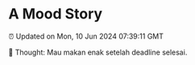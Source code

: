 # A Mood Story

⏰ Updated on Mon, 10 Jun 2024 07:39:11 GMT

💭 Thought: Mau makan enak setelah deadline selesai.

